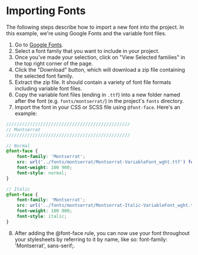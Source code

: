# Importing Fonts

The following steps describe how to import a new font into the project. In this example, we're using Google Fonts and the variable font files.

1. Go to [Google Fonts](https://fonts.google.com/).
2. Select a font family that you want to include in your project.
3. Once you've made your selection, click on "View Selected families" in the top right corner of the page.
4. Click the "Download" button, which will download a zip file containing the selected font family.
5. Extract the zip file. It should contain a variety of font file formats including variable font files.
6. Copy the variable font files (ending in `.ttf`) into a new folder named after the font (e.g. `fonts/montserrat/`) in the project's `fonts` directory.
7. Import the font in your CSS or SCSS file using `@font-face`. Here's an example:

```scss
///////////////////////////////////////////////
// Montserrat
///////////////////////////////////////////////

// Normal
@font-face {
    font-family: 'Montserrat';
    src: url('../fonts/montserrat/Montserrat-VariableFont_wght.ttf') format('truetype');
    font-weight: 100 900; 
    font-style: normal;
}

// Italic
@font-face {
    font-family: 'Montserrat';
    src: url('../fonts/montserrat/Montserrat-Italic-VariableFont_wght.ttf') format('truetype');
    font-weight: 100 900;
    font-style: italic;
}
```


8. After adding the @font-face rule, you can now use your font throughout your stylesheets by referring to it by name, like so: font-family: 'Montserrat', sans-serif;.